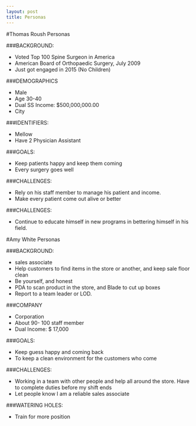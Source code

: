 ```yaml
---
layout: post
title: Personas
---
```


#Thomas Roush Personas


###BACKGROUND:
* Voted Top 100 Spine Surgeon in America
* American Board of Orthopaedic Surgery, July 2009
* Just got engaged in 2015 (No Children)

###DEMOGRAPHICS
* Male
* Age 30-40
* Dual SS Income: $500,000,000.00
* City
	
###IDENTIFIERS:
* Mellow
* Have 2 Physician Assistant

###GOALS:
* Keep patients happy and keep them coming
* Every surgery goes well

###CHALLENGES:
* Rely on his staff member to manage his patient and income. 
* Make every patient come out alive or better

###CHALLENGES:
 * Continue to educate himself in new programs in bettering himself in his field. 
 

#Amy White Personas

###BACKGROUND:
* sales associate
* Help customers to find items in the store or another, and  keep sale floor clean 
* Be yourself, and  honest
* PDA to scan product in the store, and  Blade to cut up boxes 
* Report to a team leader or LOD.

###COMPANY
* Corporation  
* About 90- 100 staff member 
* Dual Income: $ 17,000

###GOALS:
* Keep guess happy and coming back
* To keep a clean environment for the customers who come

###CHALLENGES:
* Working in a team with other people and help all around the store. Have to complete duties before my shift ends  
* Let people know I am a reliable sales associate 

###WATERING HOLES:
* Train for more position 


